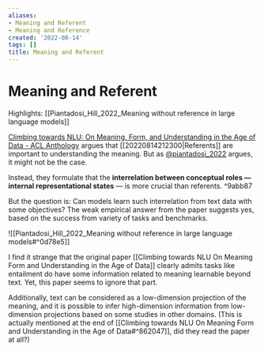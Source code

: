 ```yaml
---
aliases:
- Meaning and Referent
- Meaning and Reference
created: '2022-08-14'
tags: []
title: Meaning and Referent
---
```


# Meaning and Referent

Highlights: [[Piantadosi_Hill_2022_Meaning without reference in large language models]]

[Climbing towards NLU: On Meaning, Form, and Understanding in the Age of Data - ACL Anthology](https://aclanthology.org/2020.acl-main.463/) argues that [[20220814212300|Referents]] are important to understanding the meaning. But as [@piantadosi_2022](zotero://select/items/@piantadosi_2022) argues, it might not be the case.

Instead, they formulate that the **interrelation between conceptual roles — internal representational states** — is more crucial than referents. ^9abb87

But the question is: Can models learn such interrelation from text data with some objectives? The weak empirical answer from the paper suggests yes, based on the success from variety of tasks and benchmarks.

![[Piantadosi_Hill_2022_Meaning without reference in large language models#^0d78e5]]

I find it strange that the original paper [[Climbing towards NLU On Meaning Form and Understanding in the Age of Data]] clearly admits tasks like entailment do have some information related to meaning learnable beyond text. Yet, this paper seems to ignore that part.

Additionally, text can be considered as a low-dimension projection of the meaning, and it is possible to infer high-dimension information from low-dimension projections based on some studies in other domains. (This is actually mentioned at the end of [[Climbing towards NLU On Meaning Form and Understanding in the Age of Data#^862047]], did they read the paper at all?)